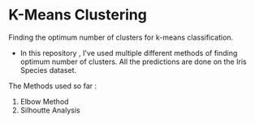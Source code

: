 # K-Means Clustering
Finding the optimum number of clusters for k-means classification.

 - In this repository , I've used multiple different methods of finding optimum number of clusters. All the predictions are done on the Iris Species dataset.

The Methods used so far :
1. Elbow Method
2. Silhoutte Analysis
